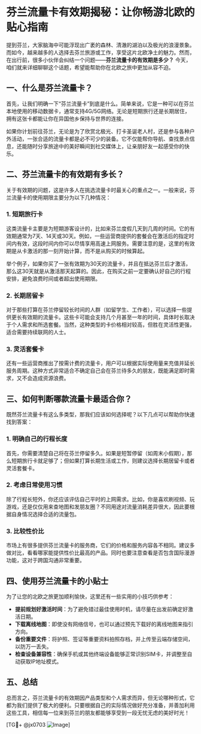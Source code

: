 # 芬兰流量卡有效期揭秘：让你畅游北欧的贴心指南

提到芬兰，大家脑海中可能浮现出广袤的森林、清澈的湖泊以及极光的浪漫景象。而如今，越来越多的人选择去芬兰旅游或工作，享受这片北欧净土的魅力。然而，在出行前，很多小伙伴会纠结一个问题——**芬兰流量卡的有效期是多少？** 今天，咱们就来详细聊聊这个话题，希望能帮助你在北欧之旅中更加从容不迫。

## 一、什么是芬兰流量卡？

首先，让我们明确一下“芬兰流量卡”到底是什么。简单来说，它是一种可以在芬兰本地使用的移动数据卡，通常支持4G/5G网络。无论是短期旅行还是长期居住，拥有这张卡都能让你在异国他乡保持与世界的连接。

如果你计划前往芬兰，无论是为了欣赏北极光、打卡圣诞老人村，还是参与各种户外活动，一张合适的流量卡都是必不可少的装备。它不仅能帮你导航、查找景点信息，还能随时分享旅途中的美好瞬间到社交媒体上，让亲朋好友一起感受你的快乐。

## 二、芬兰流量卡的有效期有多长？

关于有效期的问题，这是许多人在挑选流量卡时最关心的重点之一。一般来说，芬兰流量卡的使用期限主要分为以下几种情况：

### 1. **短期旅行卡**
这类流量卡主要是为短期游客设计的，比如来芬兰度假几天到几周的时间。它的有效期通常为7天、14天或30天。例如，一些运营商提供的套餐会在激活后的指定时间内有效，这段时间内你可以尽情享用高速上网服务。需要注意的是，这里的有效期是从卡激活的那一刻开始计算，而不是从购买的时候算起。

举个例子，如果你买了一张有效期为30天的流量卡，并且在抵达芬兰后才激活，那么这30天就是从激活那天起算的。因此，在购买之前一定要确认好自己的行程安排，避免浪费时间或者超出使用期限。

### 2. **长期居留卡**
对于那些打算在芬兰停留较长时间的人群（如留学生、工作者），可以选择一些提供更长有效期的流量卡。这些卡可能会支持几个月甚至一年的时间，具体时长取决于个人需求和所选套餐。当然，这种类型的卡价格相对较高，但胜在灵活性更强，适合需要持续联网的人士。

### 3. **灵活套餐卡**
还有一些运营商推出了按需计费的流量卡，用户可以根据实际使用量来充值并延长服务周期。这种方式非常适合不确定自己会在芬兰待多久的朋友，既能满足即时需求，又不会造成资源浪费。

## 三、如何判断哪款流量卡最适合你？

既然芬兰流量卡有这么多类型，那我们应该如何选择呢？以下几点可以帮助你快速找到答案：

### 1. **明确自己的行程长度**
首先，你需要清楚自己将在芬兰停留多久。如果是短暂停留（如周末小假期），那么短期旅行卡就足够了；但如果打算长期生活或工作，则建议选择长期居留卡或者灵活套餐卡。

### 2. **考虑日常使用习惯**
除了行程长短外，你还应该评估自己平时的上网需求。比如，你是喜欢刷视频、玩游戏，还是仅仅用来查地图和发朋友圈？不同用途对流量消耗差异很大，因此要根据自身情况选择合适的流量包。

### 3. **比较性价比**
市场上有很多提供芬兰流量卡的服务商，它们的价格和服务内容各不相同。建议多做对比，看看哪家能提供性价比最高的产品。同时也要注意查看是否包含国际漫游功能，这对于跨国沟通非常重要。

## 四、使用芬兰流量卡的小贴士

为了让您的北欧之旅更加顺利愉快，这里还有一些实用的小技巧供参考：

- **提前规划好激活时间**：为了避免错过最佳使用时机，请尽量在出发前确定好激活日期。
- **下载离线地图**：即使没有网络信号，也可以通过预先下载好的离线地图来指引方向。
- **备份重要文件**：将护照、签证等重要资料拍照存档，并上传至云端存储空间，以防万一丢失。
- **检查设备兼容性**：确保手机或其他终端设备能够正常识别SIM卡，并调整至自动获取IP地址模式。

## 五、总结

总而言之，芬兰流量卡的有效期因产品类型和个人需求而异，但无论哪种形式，它都为我们提供了极大的便利。只要根据自己的实际情况做好充分准备，并善加利用这些工具，相信每一位来到芬兰的朋友都能够享受到一段无忧无虑的美好时光！

[TG💪+ @jx0703 ![Image](https://github.com/user-attachments/assets/dbca1d08-cadb-493c-b0ec-ad6f7a83f270)]